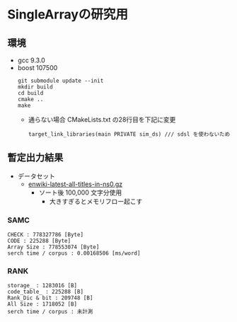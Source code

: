 # SingleArrayの研究用

## 環境
- gcc 9.3.0
- boost 107500
    ```
    git submodule update --init
    mkdir build
    cd build
    cmake ..
    make
    ```
    - 通らない場合 CMakeLists.txt の28行目を下記に変更
        ```
        target_link_libraries(main PRIVATE sim_ds) /// sdsl を使わないため
        ```

## 暫定出力結果
- データセット
    - [enwiki-latest-all-titles-in-ns0.gz](https://dumps.wikimedia.org/enwiki/latest/)
        - ソート後 100,000 文字分使用
            - 大きすぎるとメモリフロー起こす

### SAMC
```
CHECK : 778327786 [Byte]
CODE : 225288 [Byte]
Array Size : 778553074 [Byte]
serch time / corpus : 0.00168506 [ms/word]
```

### RANK
```
storage_ : 1283016 [B]
code_table_ : 225288 [B]
Rank_Dic & bit : 209748 [B]
All Size : 1718052 [B]
serch time / corpus : 未計測
```